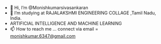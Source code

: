 - 👋 Hi, I’m @Monishkumarsivasankaran
- 💞️ I’m studying at RAJALAKSHMI ENGINEERING COLLAGE ,Tamil Nadu, India.
- ARTIFICIAL INTELLIGENCE AND MACHINE LEARNING
- 📫 How to reach me ... connect via email = monishkumar.6347@gmail.com



